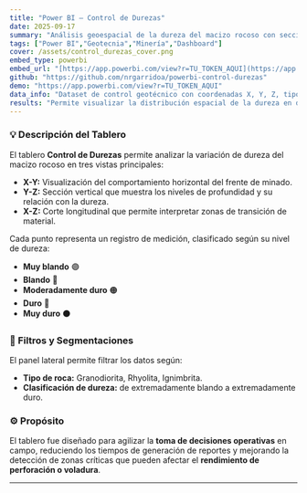 ```yaml
---
title: "Power BI — Control de Durezas"
date: 2025-09-17
summary: "Análisis geoespacial de la dureza del macizo rocoso con secciones interactivas X-Y, Y-Z y X-Z."
tags: ["Power BI","Geotecnia","Minería","Dashboard"]
cover: /assets/control_durezas_cover.png
embed_type: powerbi
embed_url: "[https://app.powerbi.com/view?r=TU_TOKEN_AQUI](https://app.powerbi.com/view?r=eyJrIjoiMWNhNWMwNmEtNjE4YS00NzgxLTkzOTUtYTliYjMyYTk0NTI3IiwidCI6ImY3YWNmODc2LWU3ZTgtNDQ0Yy05NWFlLWY5NTQ4YWNmZTMyZiIsImMiOjR9)"
github: "https://github.com/nrgarridoa/powerbi-control-durezas"
demo: "https://app.powerbi.com/view?r=TU_TOKEN_AQUI"
data_info: "Dataset de control geotécnico con coordenadas X, Y, Z, tipo de roca y clasificación de dureza."
results: "Permite visualizar la distribución espacial de la dureza en diferentes frentes, identificar patrones geomecánicos y optimizar el control operacional."
---
```


### 💡 Descripción del Tablero
El tablero **Control de Durezas** permite analizar la variación de dureza del macizo rocoso en tres vistas principales:

- **X-Y:** Visualización del comportamiento horizontal del frente de minado.  
- **Y-Z:** Sección vertical que muestra los niveles de profundidad y su relación con la dureza.  
- **X-Z:** Corte longitudinal que permite interpretar zonas de transición de material.  

Cada punto representa un registro de medición, clasificado según su nivel de dureza:
- **Muy blando** 🟣  
- **Blando** 🔵  
- **Moderadamente duro** 🟠  
- **Duro** 🔴  
- **Muy duro** ⚫  

### 🎯 Filtros y Segmentaciones
El panel lateral permite filtrar los datos según:
- **Tipo de roca:** Granodiorita, Rhyolita, Ignimbrita.  
- **Clasificación de dureza:** de extremadamente blando a extremadamente duro.  

### ⚙️ Propósito
El tablero fue diseñado para agilizar la **toma de decisiones operativas** en campo, reduciendo los tiempos de generación de reportes y mejorando la detección de zonas críticas que pueden afectar el **rendimiento de perforación o voladura**.

---
